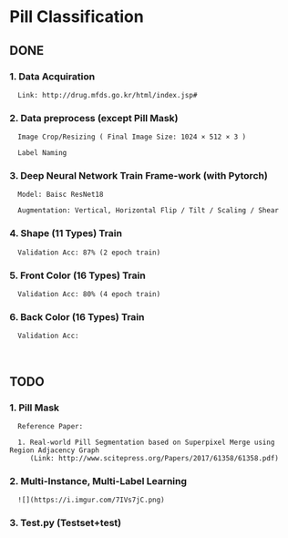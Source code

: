 # Pill Classification

## DONE

### 1. Data Acquiration

      Link: http://drug.mfds.go.kr/html/index.jsp#

### 2. Data preprocess (except Pill Mask)

      Image Crop/Resizing ( Final Image Size: 1024 × 512 × 3 )

      Label Naming

### 3. Deep Neural Network Train Frame-work (with Pytorch)

      Model: Baisc ResNet18
      
      Augmentation: Vertical, Horizontal Flip / Tilt / Scaling / Shear

### 4. Shape (11 Types) Train 

      Validation Acc: 87% (2 epoch train)

### 5. Front Color (16 Types) Train 

      Validation Acc: 80% (4 epoch train)

### 6. Back Color (16 Types) Train 

      Validation Acc: 
<br>

## TODO

### 1. Pill Mask 
      Reference Paper: 
      
      1. Real-world Pill Segmentation based on Superpixel Merge using Region Adjacency Graph
         (Link: http://www.scitepress.org/Papers/2017/61358/61358.pdf)


### 2. Multi-Instance, Multi-Label Learning
      ![](https://i.imgur.com/7IVs7jC.png)
### 3. Test.py (Testset+test)
